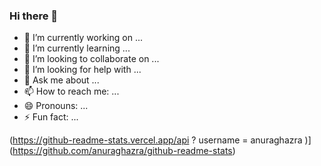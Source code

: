 ### Hi there 👋

- 🔭 I’m currently working on ...
- 🌱 I’m currently learning ...
- 👯 I’m looking to collaborate on ...
- 🤔 I’m looking for help with ...
- 💬 Ask me about ...
- 📫 How to reach me: ...
- 😄 Pronouns: ...
- ⚡ Fun fact: ...

(https://github-readme-stats.vercel.app/api ? username = anuraghazra )] (https://github.com/anuraghazra/github-readme-stats)
